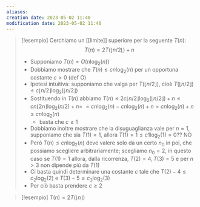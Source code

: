 ```yaml
---
aliases: 
creation date: 2023-05-02 11:40
modification date: 2023-05-02 11:40
---
```


>[!esempio]
>Cerchiamo un [[limite]] superiore per la seguente $T(n):$
>$$ T(n) = 2T(\lfloor n / 2\lfloor) + n $$
>- Supponiamo $T(n) = O(n \log_{2}(n))$
>- Dobbiamo mostrare che $T(n) \leq cn \log_{2}(n)$ per un opportuna costante $c > 0$ (def O)
>- Ipotesi intuitiva: supponiamo che valga per $T(\lfloor n / 2 \rfloor)$, cioè $T(\lfloor n / 2 \rfloor) \leq c \lfloor n / 2 \rfloor\log_{2}(\lfloor n / 2 \rfloor)$
>- Sostituendo in $T(n)$ abbiamo $T(n) \leq 2c \lfloor n / 2 \rfloor \log_{2}(\lfloor n / 2 \rfloor) + n \leq cn \lfloor 2n \rfloor\log_{2}(n / 2) + n =$
>  $= cn \log_{2}(n)-cn \log_{2}(n) + n = cn \log_{2}(n) + n \leq cn \log_{2}(n)$
> 	 - basta che $c \geq 1$
> - Dobbiamo inoltre mostrare che la disuguaglianza vale per $n = 1$, supponiamo che sia $T(1) =1$, allora $T(1)=1 \leq c1 \log_{2}(1) = 0??$ NO
> - Però $T(n) \leq cn \log_{2}(n)$ deve valere solo da un certo $n_{0}$ in poi, che possiamo scegliere arbitrariamente; scegliamo $n_{0} = 2$, in questo caso se $T(1) = 1$ allora, dalla ricorrenza, $T(2) = 4, T(3) = 5$ e per $n > 3$ non dipende piú da $T(1)$
> - Ci basta quindi determinare una costante $c$ tale che $T(2) - 4 \leq c_{2} \log_{2}(2)$ e $T(3) - 5 \leq c_{3} \log_{2}(3)$
> - Per ciò basta prendere $c \geq 2$

>[!esempio]
>$T(n) = 2T(\lfloor n \rfloor)$